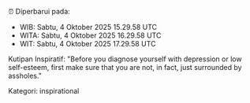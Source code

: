⏰ Diperbarui pada:
- WIB: Sabtu, 4 Oktober 2025 15.29.58 UTC
- WITA: Sabtu, 4 Oktober 2025 16.29.58 UTC
- WIT: Sabtu, 4 Oktober 2025 17.29.58 UTC

Kutipan Inspiratif:
"Before you diagnose yourself with depression or low self-esteem, first make sure that you are not, in fact, just surrounded by assholes."


Kategori: inspirational

